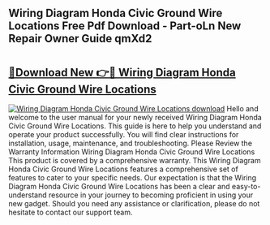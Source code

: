 ## Wiring Diagram Honda Civic Ground Wire Locations Free Pdf Download - Part-oLn New Repair Owner Guide qmXd2

# <h2><a href="http://dft8z0.blite.top/?on=Wiring+Diagram+Honda+Civic+Ground+Wire+Locations">🔗Download New 👉🔴 Wiring Diagram Honda Civic Ground Wire Locations</a></h2>

[![Wiring Diagram Honda Civic Ground Wire Locations download](https://i.imgur.com/lujVjoI.png)](http://dft8z0.blite.top/?on=Wiring+Diagram+Honda+Civic+Ground+Wire+Locations)
Hello and welcome to the user manual for your newly received Wiring Diagram Honda Civic Ground Wire Locations. This guide is here to help you understand and operate your product successfully. You will find clear instructions for installation, usage, maintenance, and troubleshooting. Please Review the Warranty Information Wiring Diagram Honda Civic Ground Wire Locations This product is covered by a comprehensive warranty. This Wiring Diagram Honda Civic Ground Wire Locations features a comprehensive set of features to cater to your specific needs. Our expectation is that the Wiring Diagram Honda Civic Ground Wire Locations has been a clear and easy-to-understand resource in your journey to becoming proficient in using your new gadget. Should you need any assistance or clarification, please do not hesitate to contact our support team.
